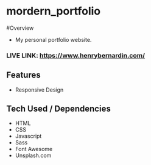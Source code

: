 # mordern_portfolio
 
#Overview
- My personal portfolio website.

### LIVE LINK: https://www.henrybernardin.com/

## Features 

- Responsive Design

## Tech Used / Dependencies

- HTML
- CSS
- Javascript
- Sass
- Font Awesome 
- Unsplash.com
